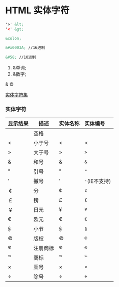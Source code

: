 # HTML 实体字符


```html
'>' &lt; 
'<' &gt;

&colon;
  
&#x0003A; //16进制
  
&#58; //10进制
```

1. &单词;
2. &数字;

&amp;
&copy;

[实体字符集](https://dev.w3.org/html5/html-author/charref)

### 实体字符

| 显示结果 | 描述     | 实体名称 | 实体编号      |
| -------- | -------- | -------- | :------------ |
|          | 空格     | &nbsp;   |               |
| <        | 小于号   | &lt;     | &lt;          |
| >        | 大于号   | &gt;     | `>`           |
| &        | 和号     | &amp;    | `&`           |
| "        | 引号     | &quot;   | `"`           |
| '        | 撇号     | &apos;   | `'`(IE不支持) |
| ￠       | 分       | &cent;   | `¢`           |
| ￡       | 镑       | &pound;  | `£`           |
| ￥       | 日元     | &yen;    | `¥`           |
| €        | 欧元     | &euro;   | `€`           |
| §        | 小节     | &sect;   | `§`           |
| ©        | 版权     | &copy;   | `©`           |
| ®        | 注册商标 | &reg;    | `®`           |
| ™        | 商标     | &trade;  | `™`           |
| ×        | 乘号     | &times;  | `×`           |
| ÷        | 除号     | &divide; | `÷`           |

